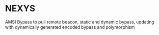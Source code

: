 # NEXYS
AMSI Bypass to pull remote beacon, static and dynamic bypass, updating with dynamically generated encoded bypass and polymorphism
